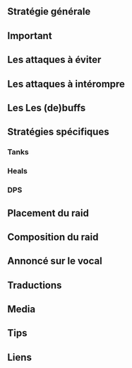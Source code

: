 Stratégie générale
------------------
Important
---------
Les attaques à éviter
---------------------
Les attaques à intérompre
-------------------------
Les Les (de)buffs
-----------------
Stratégies spécifiques
----------------------
### Tanks
### Heals
### DPS
Placement du raid
-----------------
Composition du raid
-------------------
Annoncé sur le vocal
--------------------
Traductions
-----------
Media
-----
Tips
----
Liens
-----
